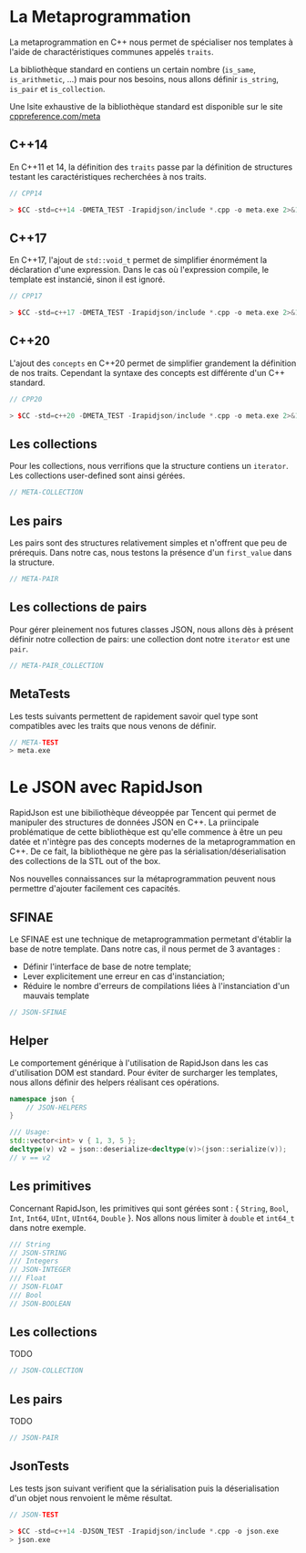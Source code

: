 # La Metaprogrammation

La metaprogrammation en C++ nous permet de spécialiser nos templates à l'aide de charactéristiques communes appelés `traits`.


La bibliothèque standard en contiens un certain nombre (`is_same`, `is_arithmetic`, ...) mais pour nos besoins, nous allons définir `is_string`, `is_pair` et `is_collection`.

Une lsite exhaustive de la bibliothèque standard est disponible sur le site [cppreference.com/meta](https://en.cppreference.com/w/cpp/meta)

## C++14

En C++11 et 14, la définition des `traits` passe par la définition de structures testant les caractéristiques recherchées à nos traits.

```cpp
// CPP14

> $CC -std=c++14 -DMETA_TEST -Irapidjson/include *.cpp -o meta.exe 2>&1 | grep ' C++'
```
## C++17

En C++17, l'ajout de `std::void_t` permet de simplifier énormément la déclaration d'une expression.
Dans le cas où l'expression compile, le template est instancié, sinon il est ignoré.

```cpp
// CPP17

> $CC -std=c++17 -DMETA_TEST -Irapidjson/include *.cpp -o meta.exe 2>&1 | grep ' C++'
```

## C++20

L'ajout des `concepts` en C++20 permet de simplifier grandement la définition de nos traits. Cependant la syntaxe des concepts est différente d'un C++ standard.

```cpp
// CPP20

> $CC -std=c++20 -DMETA_TEST -Irapidjson/include *.cpp -o meta.exe 2>&1 | grep ' C++'
```

## Les collections

Pour les collections, nous verrifions que la structure contiens un `iterator`. Les collections user-defined sont ainsi gérées.

```cpp
// META-COLLECTION
```

## Les pairs

Les pairs sont des structures relativement simples et n'offrent que peu de prérequis. Dans notre cas, nous testons la présence d'un `first_value` dans la structure.

```cpp
// META-PAIR
```

## Les collections de pairs

Pour gérer pleinement nos futures classes JSON, nous allons dès à présent définir notre collection de pairs: une collection dont notre `iterator` est une `pair`.

```cpp
// META-PAIR_COLLECTION
```

## MetaTests

Les tests suivants permettent de rapidement savoir quel type sont compatibles avec les traits que nous venons de définir.

```cpp
// META-TEST
> meta.exe
```

# Le JSON avec RapidJson

RapidJson est une bibiliothèque déveoppée par Tencent qui permet de manipuler des structures de données JSON en C++.
La priincipale problématique de cette bibliothèque est qu'elle commence à être un peu datée et n'intègre pas des concepts modernes de la metaprogrammation en C++.
De ce fait, la bibliothèque ne gère pas la sérialisation/déserialisation des collections de la STL out of the box.

Nos nouvelles connaissances sur la métaprogrammation peuvent nous permettre d'ajouter facilement ces capacités.

## SFINAE

Le SFINAE est une technique de metaprogrammation permetant d'établir la  base de notre template.
Dans notre cas, il nous permet de 3 avantages :

* Définir l'interface de base de notre template;
* Lever explicitement une erreur en cas d'instanciation;
* Réduire le nombre d'erreurs de compilations liées à l'instanciation d'un mauvais template

```cpp
// JSON-SFINAE
```

## Helper

Le comportement générique à l'utilisation de RapidJson dans les cas d'utilisation DOM est standard. Pour éviter de surcharger les templates, nous allons définir des helpers réalisant ces opérations.

```cpp
namespace json {
    // JSON-HELPERS
}

/// Usage:
std::vector<int> v { 1, 3, 5 };
decltype(v) v2 = json::deserialize<decltype(v)>(json::serialize(v));
// v == v2
```

## Les primitives

Concernant RapidJson, les primitives qui sont gérées sont : { `String`, `Bool`, `Int`, `Int64`, `UInt`, `UInt64`, `Double` }. Nos allons nous limiter à `double` et `int64_t` dans notre exemple.

```cpp
/// String
// JSON-STRING
/// Integers
// JSON-INTEGER
/// Float
// JSON-FLOAT
/// Bool
// JSON-BOOLEAN
```

## Les collections

TODO

```cpp
// JSON-COLLECTION
```

## Les pairs

TODO

```cpp
// JSON-PAIR
```

## JsonTests

Les tests json suivant verifient que la sérialisation puis la déserialisation d'un objet nous renvoient le même résultat.

```cpp
// JSON-TEST

> $CC -std=c++14 -DJSON_TEST -Irapidjson/include *.cpp -o json.exe
> json.exe
```

